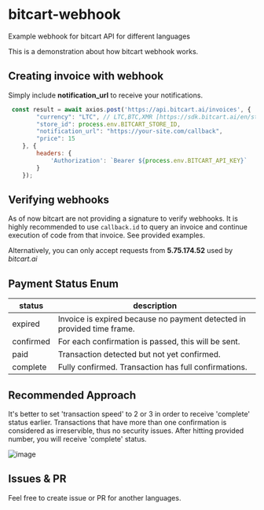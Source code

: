 # bitcart-webhook
Example webhook for bitcart API for different languages

This is a demonstration about how bitcart webhook works.

## Creating invoice with webhook
Simply include **notification_url** to receive your notifications.
```js
 const result = await axios.post('https://api.bitcart.ai/invoices', {
        "currency": "LTC", // LTC,BTC,XMR [https://sdk.bitcart.ai/en/stable/api.html#implemented-coins](Supported coin list)
        "store_id": process.env.BITCART_STORE_ID,
        "notification_url": "https://your-site.com/callback",
        "price": 15
    }, {
        headers: {
            'Authorization': `Bearer ${process.env.BITCART_API_KEY}`
        }
    });
```

## Verifying webhooks
As of now bitcart are not providing a signature to verify webhooks. 
It is highly recommended to use `callback.id` to query an invoice and continue execution of code from that invoice. 
See provided examples.

Alternatively, you can only accept requests from **5.75.174.52** used by *bitcart.ai*

## Payment Status Enum
| status    | description                                                            |
|-----------|------------------------------------------------------------------------|
| expired   | Invoice is expired because no payment detected in provided time frame. |
| confirmed | For each confirmation is passed, this will be sent.                    |
| paid      | Transaction detected but not yet confirmed.                            |
| complete  | Fully confirmed. Transaction has full confirmations.                   |

## Recommended Approach
It's better to set 'transaction speed' to 2 or 3 in order to receive 'complete' status earlier. Transactions that have more than one confirmation is considered as irreservible, thus no security issues.
After hitting provided number, you will receive 'complete' status.

![image](https://github.com/user-attachments/assets/6077dc0a-4b7a-4115-8dbc-86e2c406272c)

## Issues & PR
Feel free to create issue or PR for another languages.

